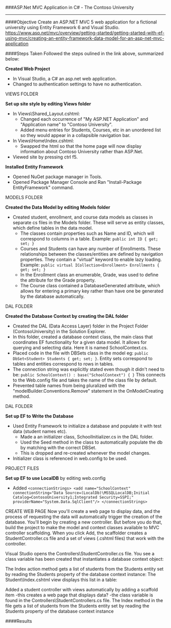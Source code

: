 ###ASP.Net MVC Application in C# - The Contoso University
___

####Objective
Create an ASP.NET MVC 5 web application for a fictional university using Entity Framework 6 and Visual Studio. 
https://www.asp.net/mvc/overview/getting-started/getting-started-with-ef-using-mvc/creating-an-entity-framework-data-model-for-an-asp-net-mvc-application

####Steps Taken
Followed the steps oulined in the link above, summarized below:

**Created Web Project**
* In Visual Studio, a C# an asp.net web application. 
* Changed to authentication settings to have no authentication.

VIEWS FOLDER

**Set up site style by editing Views folder**
* In Views\Shared\_Layout.cshtml:
  * Changed each occurrence of "My ASP.NET Application" and "Application name" to "Contoso University".
  * Added menu entries for Students, Courses, etc in an unordered list so they would appear in a collapsible navigation bar.
* In Views\Home\Index.cshtml:
  * Swapped the html so that the home page will now display information about Contoso University rather than ASP.Net.
* Viewed site by pressing ctrl f5.

**Installed Entity Framework**
* Opened NuGet package manager in Tools.
* Opened Package Manager Console and Ran "Install-Package EntityFramework" command. 

MODELS FOLDER

**Created the Data Model by editing Models folder**
* Created student, enrollment, and course data models as classes in separate cs files in the Models folder. These will serve as entity classes, which define tables in the data model.
  * The classes contain properties such as Name and ID, which will correspond to columns in a table. Example: `public int ID { get; set; }`
  * Courses and Students can have any number of Enrollments. These relationships between the classes/entities are defined by navigation properties. They contain a "virtual" keyword to enable lazy loading. Example: `public virtual ICollection<Enrollment> Enrollments { get; set; }` 
  * In the Enrollment class an enumerable, Grade, was used to define the attribute for the Grade property.
  * The Course class contained a DatabaseGenerated attribute, which allows for entering a primary key rather than have one be generated by the database automatically.

DAL FOLDER

**Created the Database Context by creating the DAL folder**
* Created the DAL (Data Access Layer) folder in the Project Folder (ContosoUniversity) in the Solution Explorer.
* In this folder, created a database context class, the main class that coordinates EF functionality for a given data model. It allows for querying and selecting data. Here it is named SchoolContext.cs.
* Placed code in the file with DBSets class in the model eg: `public DbSet<Student> Students { get; set; }`. Entity sets correspond to tables and entities correspond to rows in tables.
* The connection string was explicitly stated even though it didn't need to be: `public SchoolContext() : base("SchoolContext")
{
}` This connects to the Web.config file and takes the name of the class file by default.
* Prevented table names from being pluralized with the "modelBuilder.Conventions.Remove" statement in the OnModelCreating method. 

DAL FOLDER

**Set up EF to Write the Database**
* Used Entity Framework to initialize a database and populate it with test data (student names etc). 
  * Made a an initializer class, SchoolInitializer.cs in the DAL folder.
  * Used the Seed method in the class to automatically populate the db by matching with the correct DBSet.
  * This is dropped and re-created whenever the model changes.
* Initializer class is referenced in web.config to be used.

PROJECT FILES

**Set up EF to use LocalDB** by editing web.config
* Added ```<connectionStrings>
    <add name="SchoolContext" connectionString="Data Source=(LocalDb)\MSSQLLocalDB;Initial Catalog=ContosoUniversity1;Integrated Security=SSPI;" providerName="System.Data.SqlClient"/>
</connectionStrings>```

CREATE WEB PAGE
Now you'll create a web page to display data, and the process of requesting the data will automatically 
trigger the creation of the database. 
You'll begin by creating a new controller. But before you do that, build the project to make the model and 
context classes available to MVC controller scaffolding.
When you click Add, the scaffolder creates a StudentController.cs file and a set of views (.cshtml files)
that work with the controller. 


Visual Studio opens the Controllers\StudentController.cs file. You see a class variable has been created that instantiates a database context object:


The Index action method gets a list of students from the Students entity set by reading the Students property of the database context instance:
The Student\Index.cshtml view displays this list in a table:


Added a student controller with views automatically by adding a scaffold item
-this creates a web page that displays data?
-the class variable is found in the Controllers\StudentControllers.cs file. The Index method in the file gets a list of students from the Students entity set by reading the Students property of the database context instance

####Results
